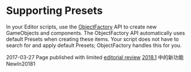 # Supporting Presets

In your Editor scripts, use the [ObjectFactory](../ScriptReference/ObjectFactory.html) API to create new GameObjects and components. The ObjectFactory API automatically uses default Presets when creating these items. Your script does not have to search for and apply default Presets; ObjectFactory handles this for you.

<span class="page-edit"> 2017-03-27  Page published with limited [editorial review](DocumentationEditorialReview.html)
</span>
<span class="page-history">[2018.1](https://docs.unity3d.com/2018.1/Documentation/Manual/30_search.html?q=newin20181) 中的新功能 <span class="search-words">NewIn20181</span></span>

